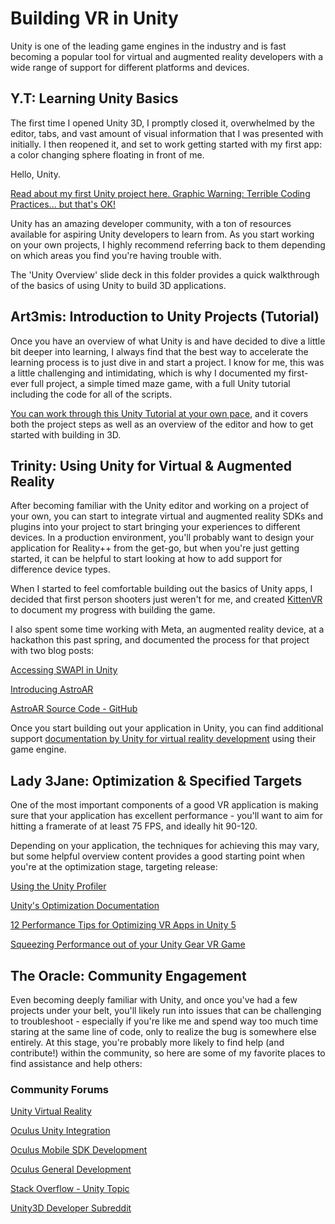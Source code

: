 # Building VR in Unity
Unity is one of the leading game engines in the industry and is fast becoming a popular tool for virtual and augmented reality developers with a wide range of support for different platforms and devices. 

## Y.T: Learning Unity Basics
The first time I opened Unity 3D, I promptly closed it, overwhelmed by the editor, tabs, and vast amount of visual information that I was presented with initially. I then reopened it, and set to work getting started with my first app: a color changing sphere floating in front of me. 

Hello, Unity. 

[Read about my first Unity project here. Graphic Warning: Terrible Coding Practices... but that's OK!](http://livierickson.com/blog/2014/10/26/unity-hello-world/)

Unity has an amazing developer community, with a ton of resources available for aspiring Unity developers to learn from. As you start working on your own projects, I highly recommend referring back to them depending on which areas you find you're having trouble with. 

The 'Unity Overview' slide deck in this folder provides a quick walkthrough of the basics of using Unity to build 3D applications. 

## Art3mis: Introduction to Unity Projects (Tutorial)
Once you have an overview of what Unity is and have decided to dive a little bit deeper into learning, I always find that the best way to accelerate the learning process is to just dive in and start a project. I know for me, this was a little challenging and intimidating, which is why I documented my first-ever full project, a simple timed maze game, with a full Unity tutorial including the code for all of the scripts. 

[You can work through this Unity Tutorial at your own pace](http://livi.link/learnunity), and it covers both the project steps as well as an overview of the editor and how to get started with building in 3D. 

## Trinity: Using Unity for Virtual & Augmented Reality
After becoming familiar with the Unity editor and working on a project of your own, you can start to integrate virtual and augmented reality SDKs and plugins into your project to start bringing your experiences to different devices. In a production environment, you'll probably want to design your application for Reality++ from the get-go, but when you're just getting started, it can be helpful to start looking at how to add support for difference device types. 

When I started to feel comfortable building out the basics of Unity apps, I decided that first person shooters just weren't for me, and created [KittenVR](http://kittenvr.com) to document my progress with building the game. 

I also spent some time working with Meta, an augmented reality device, at a hackathon this past spring, and documented the process for that project with two blog posts:

[Accessing SWAPI in Unity](http://livierickson.com/blog/2015/03/09/accessing-swapi-in-unity/)

[Introducing AstroAR](http://livierickson.com/blog/2015/03/11/introducing-astro-ar/)

[AstroAR Source Code - GitHub](https://github.com/misslivirose/metahack)

Once you start building out your application in Unity, you can find additional support [documentation by Unity for virtual reality development](http://docs.unity3d.com/Manual/VROverview.html) using their game engine. 

## Lady 3Jane: Optimization & Specified Targets
One of the most important components of a good VR application is making sure that your application has excellent performance - you'll want to aim for hitting a framerate of at least 75 FPS, and ideally hit 90-120. 

Depending on your application, the techniques for achieving this may vary, but some helpful overview content provides a good starting point when you're at the optimization stage, targeting release:

[Using the Unity Profiler](http://docs.unity3d.com/Manual/Profiler.html) 

[Unity's Optimization Documentation](http://docs.unity3d.com/Manual/OptimizingGraphicsPerformance.html)

[12 Performance Tips for Optimizing VR Apps in Unity 5](http://dshankar.svbtle.com/performance-optimization-for-vr-apps) 

[Squeezing Performance out of your Unity Gear VR Game](https://developer.oculus.com/blog/squeezing-performance-out-of-your-unity-gear-vr-game/)

## The Oracle: Community Engagement
Even becoming deeply familiar with Unity, and once you've had a few projects under your belt, you'll likely run into issues that can be challenging to troubleshoot - especially if you're like me and spend way too much time staring at the same line of code, only to realize the bug is somewhere else entirely. At this stage, you're probably more likely to find help (and contribute!) within the community, so here are some of my favorite places to find assistance and help others:

### Community Forums

[Unity Virtual Reality](http://forum.unity3d.com/forums/virtual-reality.80/)

[Oculus Unity Integration](https://forums.oculus.com/viewforum.php?f=37&sid=8d28a755c3f0ad7ab64852cfde01c3d8)

[Oculus Mobile SDK Development](https://forums.oculus.com/viewforum.php?f=67&sid=8d28a755c3f0ad7ab64852cfde01c3d8)

[Oculus General Development](https://forums.oculus.com/viewforum.php?f=20&sid=8d28a755c3f0ad7ab64852cfde01c3d8)

[Stack Overflow - Unity Topic](http://stackoverflow.com/search?q=%23unity)

[Unity3D Developer Subreddit](https://www.reddit.com/r/unity3d/)